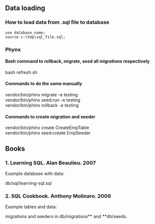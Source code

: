 ## Data loading

### How to load data from .sql file to database
```
use database_name;  
source c:\tmp\sql_file.sql;  
```
### Phynx

#### Bash command to rollback, migrate, seed all migrations respectively
bash refresh.sh  

#### Commands to do the same manually
vendor/bin/phinx migrate -e testing  
vendor/bin/phinx seed:run -e testing  
vendor/bin/phinx rollback -e testing  

#### Commands to create migration and seeder
vendor/bin/phinx create CreateEmpTable  
vendor/bin/phinx seed:create EmpSeeder  

## Books

### 1. Learning SQL. Alan Beaulieu. 2007
Example database with data:  

db/sql/learning-sql.sql  

### 2. SQL Cookbook. Anthony Molinaro. 2009
Example tables and data:  

migrations and seeders in db/migrations** and **db/seeds.  
